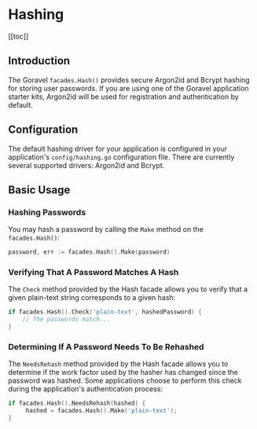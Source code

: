 # Hashing

[[toc]]

## Introduction

The Goravel `facades.Hash()` provides secure Argon2id and Bcrypt hashing for storing user passwords. If you are using one of the Goravel application starter kits, Argon2id will be used for registration and authentication by default.

## Configuration

The default hashing driver for your application is configured in your application's `config/hashing.go` configuration file. There are currently several supported drivers: Argon2id and Bcrypt.

## Basic Usage

### Hashing Passwords

You may hash a password by calling the `Make` method on the `facades.Hash()`:

```go
password, err := facades.Hash().Make(password)
```

### Verifying That A Password Matches A Hash

The `Check` method provided by the Hash facade allows you to verify that a given plain-text string corresponds to a given hash:

```go
if facades.Hash().Check('plain-text', hashedPassword) {
    // The passwords match...
}
```

### Determining If A Password Needs To Be Rehashed

The `NeedsRehash` method provided by the Hash facade allows you to determine if the work factor used by the hasher has changed since the password was hashed. Some applications choose to perform this check during the application's authentication process:

```go
if facades.Hash().NeedsRehash(hashed) {
     hashed = facades.Hash().Make('plain-text');
}
```

<CommentService/>
